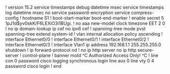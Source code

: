!
version 15.2
service timestamps debug datetime msec
service timestamps log datetime msec
no service password-encryption
service compress-config
!
hostname S1
!
boot-start-marker
boot-end-marker
!
enable secret 5 $1$pJ1d$yv0skK/F6LEXiO3i1BUgi.
!
no aaa new-model
clock timezone EET 2 0
!
no ip domain-lookup
ip cef
no ipv6 cef
!
spanning-tree mode pvst
spanning-tree extend system-id
!
vlan internal allocation policy ascending
!
interface Ethernet0/0
!
interface Ethernet0/1
!
interface Ethernet0/2
!
interface Ethernet0/3
!
interface Vlan1
 ip address 192.168.1.1 255.255.255.0
 shutdown
!
ip forward-protocol nd
!
no ip http server
no ip http secure-server
!
control-plane
!
banner motd ^C
Authorized Access Only!
^C
!
line con 0
 password cisco
 logging synchronous
 login
line aux 0
line vty 0 4
 password cisco
 login
!
end
